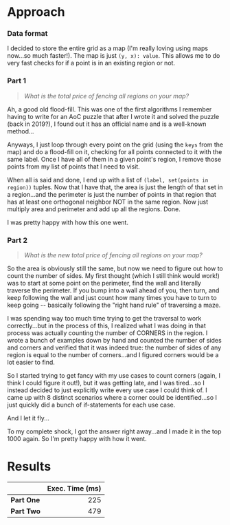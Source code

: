 # Approach
### Data format

I decided to store the entire grid as a map (I'm really loving using maps now...so much faster!). The map is just `(y, x): value`.
This allows me to do very fast checks for if a point is in an existing region or not.

### Part 1
> _What is the total price of fencing all regions on your map?_

Ah, a good old flood-fill. This was one of the first algorithms I remember having to write for an AoC puzzle that after
I wrote it and solved the puzzle (back in 2019?), I found out it has an official name and is a well-known method...

Anyways, I just loop through every point on the grid (using the `keys` from the map) and do a flood-fill on it, checking
for all points connected to it with the same label. Once I have all of them in a given point's region, I remove those points
from my list of points that I need to visit.

When all is said and done, I end up with a list of `(label, set(points in region))` tuples. Now that I have that, the area
is just the length of that set in a region...and the perimeter is just the number of points in that region that has at least
one orthogonal neighbor NOT in the same region. Now just multiply area and perimeter and add up all the regions. Done.

I was pretty happy with how this one went.

### Part 2
> _What is the new total price of fencing all regions on your map?_

So the area is obviously still the same, but now we need to figure out how to count the number of sides. My first thought
(which I still think would work!) was to start at some point on the perimeter, find the wall and literally traverse the
perimeter. If you bump into a wall ahead of you, then turn, and keep following the wall and just count how many times
you have to turn to keep going -- basically following the "right hand rule" of traversing a maze.

I was spending way too much time trying to get the traversal to work correctly...but in the process of this, I realized
what I was doing in that process was actually counting the number of CORNERS in the region. I wrote a bunch of examples
down by hand and counted the number of sides and corners and verified that it was indeed true: the number of sides of
any region is equal to the number of corners...and I figured corners would be a lot easier to find.

So I started trying to get fancy with my use cases to count corners (again, I think I could figure it out!), but it was getting
late, and I was tired...so I instead decided to just explicitly write every use case I could think of. I came up with
8 distinct scenarios where a corner could be identified...so I just quickly did a bunch of if-statements for each use case.

And I let it fly...

To my complete shock, I got the answer right away...and I made it in the top 1000 again. So I'm pretty happy with how
it went.

# Results

|              | Exec. Time (ms) |
|--------------|----------------:|
| **Part One** |             225 |
| **Part Two** |             479 |
